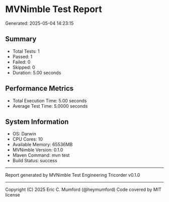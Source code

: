 # MVNimble Test Report

Generated: 2025-05-04 14:23:15

## Summary

* Total Tests: 1
* Passed: 1
* Failed: 0
* Skipped: 0
* Duration: 5.00 seconds

## Performance Metrics

* Total Execution Time: 5.00 seconds
* Average Test Time: 5.0000 seconds

## System Information

* OS: Darwin
* CPU Cores: 10
* Available Memory: 65536MB
* MVNimble Version: 0.1.0
* Maven Command: mvn test
* Build Status: success

---
Report generated by MVNimble Test Engineering Tricorder v0.1.0

---
Copyright (C) 2025 Eric C. Mumford (@heymumford) Code covered by MIT license
